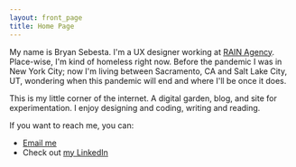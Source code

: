 ```yaml
---
layout: front_page
title: Home Page
---
```

My name is Bryan Sebesta. I'm a UX designer working at [RAIN Agency](http://www.rain.agency). Place-wise, I'm kind of homeless right now. Before the pandemic I was in New York City; now I'm living between Sacramento, CA and Salt Lake City, UT, wondering when this pandemic will end and where I'll be once it does.

This is my little corner of the internet. A digital garden, blog, and site for experimentation. I enjoy designing and coding, writing and reading. 

If you want to reach me, you can:
* [Email me](mailto:hello@bryansebesta.com)
* Check out [my LinkedIn](https://www.linkedin.com/in/bryansebesta/)